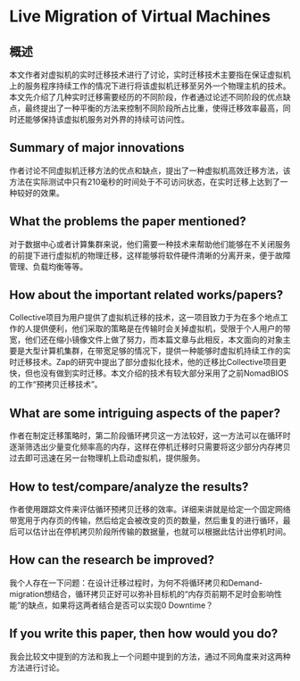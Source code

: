 # Live Migration of Virtual Machines

## 概述

本文作者对虚拟机的实时迁移技术进行了讨论，实时迁移技术主要指在保证虚拟机上的服务程序持续工作的情况下进行将该虚拟机迁移至另外一个物理主机的技术。本文先介绍了几种实时迁移需要经历的不同阶段，作者通过论述不同阶段的优点缺点，最终提出了一种平衡的方法来控制不同阶段所占比重，使得迁移效率最高，同时还能够保持该虚拟机服务对外界的持续可访问性。


## Summary of major innovations

作者讨论不同虚拟机迁移方法的优点和缺点，提出了一种虚拟机高效迁移方法，该方法在实际测试中只有210毫秒的时间处于不可访问状态，在实时迁移上达到了一种较好的效果。

## What the problems the paper mentioned?

对于数据中心或者计算集群来说，他们需要一种技术来帮助他们能够在不关闭服务的前提下进行虚拟机的物理迁移，这样能够将软件硬件清晰的分离开来，便于故障管理、负载均衡等等。

## How about the important related works/papers?

Collective项目为用户提供了虚拟机迁移的技术，这一项目致力于为在多个地点工作的人提供便利，他们采取的策略是在传输时会关掉虚拟机，受限于个人用户的带宽，他们还在缩小镜像文件上做了努力，而本篇文章与此相反，本文面向的对象主要是大型计算机集群，在带宽足够的情况下，提供一种能够时虚拟机持续工作的实时迁移技术。Zap的研究中提出了部分虚拟化技术，他的迁移比Collective项目更快，但也没有做到实时迁移。本文介绍的技术有较大部分采用了之前NomadBIOS的工作“预拷贝迁移技术”。

## What are some intriguing aspects of the paper?

作者在制定迁移策略时，第二阶段循环拷贝这一方法较好，这一方法可以在循环时逐渐筛选出少量变化频率高的内存，这样在停机迁移时只需要将这少部分内存拷贝过去即可迅速在另一台物理机上启动虚拟机，提供服务。

## How to test/compare/analyze the results?

作者使用跟踪文件来评估循环预拷贝迁移的效率。详细来讲就是给定一个固定网络带宽用于内存页的传输，然后给定会被改变的页的数量，然后重复的进行循环，最后可以估计出在停机拷贝阶段所传输的数据量，也就可以根据此估计出停机时间。

## How can the research be improved?

我个人存在一下问题：在设计迁移过程时，为何不将循环拷贝和Demand-migration想结合，循环拷贝正好可以弥补目标机的“内存页前期不足时会影响性能”的缺点，如果将这两者结合是否可以实现0 Downtime？

## If you write this paper, then how would you do?

我会比较文中提到的方法和我上一个问题中提到的方法，通过不同角度来对这两种方法进行讨论。